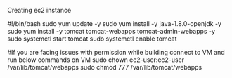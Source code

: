 
Creating ec2 instance

#!/bin/bash 
sudo yum update -y 
sudo yum install -y java-1.8.0-openjdk -y 
sudo yum install -y tomcat tomcat-webapps tomcat-admin-webapps -y 
sudo systemctl start tomcat 
sudo systemctl enable tomcat

#If you are facing issues with permission while building
connect to VM and run below commands on VM
sudo chown ec2-user:ec2-user /var/lib/tomcat/webapps
sudo chmod 777 /var/lib/tomcat/webapps




